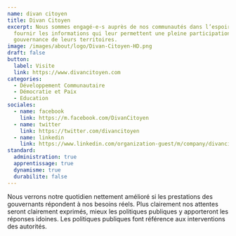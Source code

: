```yaml
---
name: divan citoyen
title: Divan Citoyen
excerpt: Nous sommes engagé-e-s auprès de nos communautés dans l’espoir de leur
  fournir les informations qui leur permettent une pleine participation à la
  gouvernance de leurs territoires.
image: /images/about/logo/Divan-Citoyen-HD.png
draft: false
button:
  label: Visite
  link: https://www.divancitoyen.com
categories:
  - Développement Communautaire
  - Démocratie et Paix
  - Education
sociales:
  - name: facebook
    link: https://m.facebook.com/DivanCitoyen
  - name: twitter
    link: https://twitter.com/divancitoyen
  - name: linkedin
    link: https://www.linkedin.com/organization-guest/m/company/divancitoyen
standard:
  administration: true
  apprentissage: true
  dynamisme: true
  durabilite: false
---
```


Nous verrons notre quotidien nettement amélioré si les prestations des gouvernants répondent à nos besoins réels. Plus clairement nos attentes seront clairement exprimés, mieux les politiques publiques y apporteront les réponses idoines. Les politiques publiques font référence aux interventions des autorités.